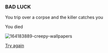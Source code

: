 ### BAD LUCK

You trip over a corpse and the killer catches you

You died

![164183889-creepy-wallpapers](https://user-images.githubusercontent.com/43858697/70958256-acf8af80-2046-11ea-8c5d-570851ff10c7.jpg)

[Try again](Start.md)
